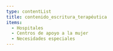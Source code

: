 ```yaml
---
type: contentList
title: contenido_escritura_terapéutica
items:
  - Hospitales
  - Centros de apoyo a la mujer
  - Necesidades especiales
---
```


